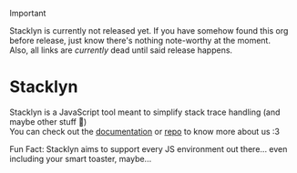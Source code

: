 > [!IMPORTANT]
> Stacklyn is currently not released yet. If you have somehow found this org before release, just know there's nothing note-worthy at the moment.  
> Also, all links are *currently* dead until said release happens.

# Stacklyn
Stacklyn is a JavaScript tool meant to simplify stack trace handling (and maybe other stuff 👀)  
You can check out the [documentation](stacklyn.github.io/docs) or [repo](https://github.com/stacklynjs/stacklyn) to know more about us :3  

Fun Fact: Stacklyn aims to support every JS environment out there... even including your smart toaster, maybe... 
